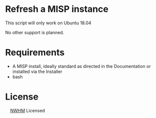 # Refresh a MISP instance

This script will only work on Ubuntu 18.04

No other support is planned.

# Requirements

* A MISP install, ideally standard as directed in the Documentation or installed via the Installer
* bash

# License

<img src="https://nonwhiteheterosexualmalelicense.org/502px-Asexual_symbol.svg.png" data-canonical-src="https://nonwhiteheterosexualmalelicense.org/502px-Asexual_symbol.svg.png" width="12" height="12" /> [NWHM](https://nonwhiteheterosexualmalelicense.org/) Licensed
